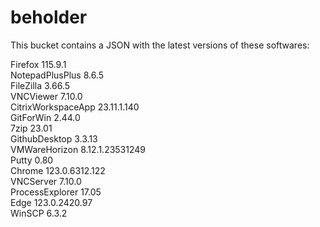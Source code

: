 # beholder
This bucket contains a JSON with the latest versions of these softwares:

Firefox            115.9.1          
NotepadPlusPlus    8.6.5            
FileZilla          3.66.5           
VNCViewer          7.10.0           
CitrixWorkspaceApp 23.11.1.140      
GitForWin          2.44.0           
7zip               23.01            
GithubDesktop      3.3.13           
VMWareHorizon      8.12.1.23531249  
Putty              0.80             
Chrome             123.0.6312.122   
VNCServer          7.10.0           
ProcessExplorer    17.05            
Edge               123.0.2420.97    
WinSCP             6.3.2            




